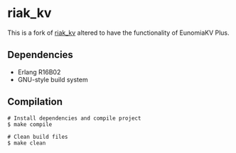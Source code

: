 # riak_kv

This is a fork of [riak_kv](https://github.com/basho/riak_kv) altered to have the functionality of EunomiaKV Plus. 

## Dependencies

- Erlang R16B02
- GNU-style build system

## Compilation 

```
# Install dependencies and compile project
$ make compile 

# Clean build files 
$ make clean
```
